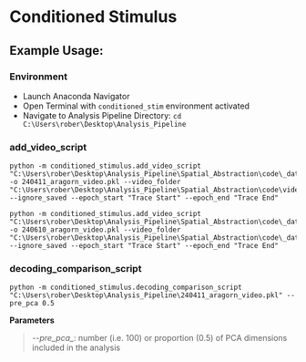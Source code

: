 # Conditioned Stimulus

## Example Usage:

### Environment

* Launch Anaconda Navigator
* Open Terminal with `conditioned_stim` environment activated
* Navigate to Analysis Pipeline Directory: `cd C:\Users\rober\Desktop\Analysis_Pipeline`

### add_video_script

```
python -m conditioned_stimulus.add_video_script "C:\Users\rober\Desktop\Analysis_Pipeline\Spatial_Abstraction\code\_data\aragorn_240411\240411_aragorn_airpuff_behave.pkl" -o 240411_aragorn_video.pkl --video_folder "C:\Users\rober\Desktop\Analysis_Pipeline\Spatial_Abstraction\code\video\aragorn_240411" --ignore_saved --epoch_start "Trace Start" --epoch_end "Trace End"
```

```
python -m conditioned_stimulus.add_video_script "C:\Users\rober\Desktop\Analysis_Pipeline\Spatial_Abstraction\code\_data\aragorn_240610\240610_aragorn_airpuff_behave.pkl" -o 240610_aragorn_video.pkl --video_folder "C:\Users\rober\Desktop\Analysis_Pipeline\Spatial_Abstraction\code\_data\aragorn_240610\240610_Aragorn_Segmented" --ignore_saved --epoch_start "Trace Start" --epoch_end "Trace End"
```

### decoding_comparison_script

```
python -m conditioned_stimulus.decoding_comparison_script "C:\Users\rober\Desktop\Analysis_Pipeline\240411_aragorn_video.pkl" --pre_pca 0.5
```

**Parameters**

> *--pre_pca_*: number (i.e. 100) or proportion (0.5) of PCA dimensions included in the analysis